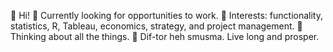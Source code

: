 👋 Hi!
🌱 Currently looking for opportunities to work. 
🔭 Interests: functionality, statistics, R, Tableau, economics, strategy, and project management. 
🤔 Thinking about all the things.
👋 Dif-tor heh smusma. Live long and prosper. 

<!--
**CogentBent/CogentBent** is a ✨ _special_ ✨ repository because its `README.md` (this file) appears on your GitHub profile.

Here are some ideas to get you started:

- 🔭 I’m currently working on ...
- 🌱 I’m currently learning ...
- 👯 I’m looking to collaborate on ...
- 🤔 I’m looking for help with ...
- 💬 Ask me about ...
- 📫 How to reach me: ...
- 😄 Pronouns: ...
- ⚡ Fun fact: ...
-->
